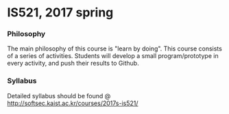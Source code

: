 # IS521, 2017 spring

### Philosophy

The main philosophy of this course is "learn by doing".
This course consists of a series of activities.
Students will develop a small program/prototype in every
activity, and push their results to Github.

### Syllabus

Detailed syllabus should be found
@ http://softsec.kaist.ac.kr/courses/2017s-is521/

